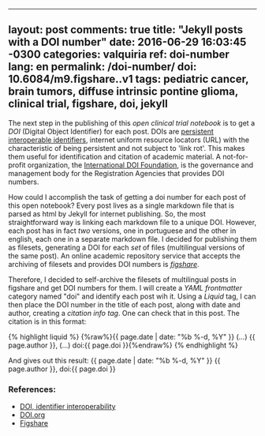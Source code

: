 
---
layout: post
comments: true
title:  "Jekyll posts with a DOI number"
date:   2016-06-29 16:03:45 -0300
categories: valquiria
ref: doi-number
lang: en
permalink: /doi-number/
doi: 10.6084/m9.figshare..v1
tags: pediatric cancer, brain tumors, diffuse intrinsic pontine glioma, clinical trial, figshare, doi, jekyll
---

The next step in the publishing of this _open clinical trial notebook_ is to get a _DOI_ (Digital Object Identifier) for each post. DOIs are [persistent interoperable identifiers][id-io], internet uniform resource locators (URL) with the characteristic of being persistent and not subject to 'link rot'. This makes them useful for identification and citation of academic material. A not-for-profit organization, the [International DOI Foundation][doi], is the governance and management body for the Registration Agencies that provides DOI numbers.  

How could I accomplish the task of getting a doi number for each post of this open notebook? Every post lives as a single markdown file that is parsed as html by Jekyll for internet publishing. So, the most straightforward way is linking each markdown file to a unique DOI. However, each post has in fact _two_ versions, one in portuguese and the other in english, each one in a separate markdown file. I decided for publishing them as filesets, generating a DOI for each _set_ of files (multilingual versions of the same post). An online academic repository service that accepts the archiving of filesets and provides DOI numbers is [_figshare_][fig].

Therefore, I decided to self-archive the filesets of multilingual posts in figshare and get DOI numbers for them. I will create a _YAML frontmatter_ category named "doi" and identify each post wih it. Using a _Liquid_ tag, I can then place the DOI number in the title of each post, along with date and author, creating a _citation info tag_. One can check that in this post. The citation is in this format:

{% highlight liquid %}
{%raw%}{{ page.date | date: "%b %-d, %Y" }} (...) {{ page.author }}, (...) doi:{{ page.doi }}{%endraw%}
{% endhighlight %}

And gives out this result: {{ page.date | date: "%b %-d, %Y" }} {{ page.author }}, doi:{{ page.doi }}

### References:

- [DOI, identifier interoperability][id-io]
- [DOI.org][doi]
- [Figshare][fig]


[id-io]: https://www.doi.org/factsheets/Identifier_Interoper.html
[doi]: http://www.doi.org
[fig]: http://www.figshare.com
